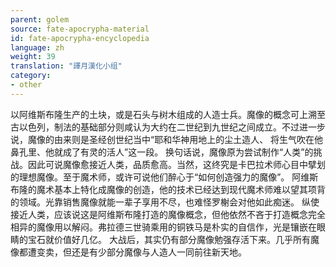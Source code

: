```yaml
---
parent: golem
source: fate-apocrypha-material
id: fate-apocrypha-encyclopedia
language: zh
weight: 39
translation: "譯月漢化小组"
category:
- other
---
```


以阿维斯布隆生产的土块，或是石头与树木组成的人造士兵。魔像的概念可上溯至古以色列，制法的基础部分则咸认为大约在二世纪到九世纪之间成立。不过进一步说，魔像的由来则是圣经创世纪当中“耶和华神用地上的尘土造人、 将生气吹在他鼻孔里、他就成了有灵的活人”这一段。
换句话说，魔像原为尝试制作“人类”的挑战。因此可说魔像愈接近人类，品质愈高。当然，这终究是卡巴拉术师心目中擘划的理想魔像。至于魔术师，或许可说他们醉心于“如何创造强力的魔像”。
阿维斯布隆的魔术基本上特化成魔像的创造，他的技术已经达到现代魔术师难以望其项背的领域。光靠销售魔像就能一辈子享用不尽，也难怪罗榭会对他如此痴迷。
纵使接近人类，应该说这是阿维斯布隆打造的魔像概念，但他依然不吝于打造概念完全相异的魔像用以解闷。弗拉德三世骑乘用的铜铁马是朴实的自信作，光是镶嵌在眼睛的宝石就价值好几亿。
大战后，其实仍有部分魔像勉强存活下来。几乎所有魔像都遭变卖，但还是有少部分魔像与人造人一同前往新天地。
